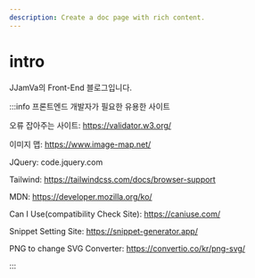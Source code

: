 ```yaml
---
description: Create a doc page with rich content.
---
```


# intro

JJamVa의 Front-End 블로그입니다.

:::info
프론트엔드 개발자가 필요한 유용한 사이트

오류 잡아주는 사이트: https://validator.w3.org/

이미지 맵: https://www.image-map.net/

JQuery: code.jquery.com

Tailwind: https://tailwindcss.com/docs/browser-support

MDN: https://developer.mozilla.org/ko/

Can I Use(compatibility Check Site): https://caniuse.com/

Snippet Setting Site: https://snippet-generator.app/

PNG to change SVG Converter: https://convertio.co/kr/png-svg/

:::


<!-- win + shift + s 하고 git 아무 issue에 들어가서 복붙 해보면 자동으로 링크가 생성-->

<!-- https://docusaurus.io/docs/markdown-features/admonitions -->

<!-- :::info 목차

Intro
Why Vue.js?
Concepts of Vue.js
:::

:::tip [참고] Evan You 에 의해 발표 (2014)

구글의 Angular 개발자 출신 .
학사 미술, 미술사 전공/석사 디자인 & 테크놀로지 전공
구글 Angular보다 더 가볍고, 간편하게 사용할 수 있는 프레임워크를 만들기 위해 개발
::: -->

